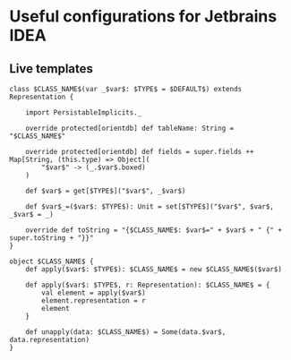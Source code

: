 Useful configurations for Jetbrains IDEA
========================================

Live templates
--------------

    class $CLASS_NAME$(var _$var$: $TYPE$ = $DEFAULT$) extends Representation {

        import PersistableImplicits._

        override protected[orientdb] def tableName: String = "$CLASS_NAME$"

        override protected[orientdb] def fields = super.fields ++ Map[String, (this.type) => Object](
            "$var$" -> (_.$var$.boxed)
        )

        def $var$ = get[$TYPE$]("$var$", _$var$)

        def $var$_=($var$: $TYPE$): Unit = set[$TYPE$]("$var$", $var$, _$var$ = _)

        override def toString = "{$CLASS_NAME$: $var$=" + $var$ + " {" + super.toString + "}}"
    }

    object $CLASS_NAME$ {
        def apply($var$: $TYPE$): $CLASS_NAME$ = new $CLASS_NAME$($var$)

        def apply($var$: $TYPE$, r: Representation): $CLASS_NAME$ = {
            val element = apply($var$)
            element.representation = r
            element
        }

        def unapply(data: $CLASS_NAME$) = Some(data.$var$, data.representation)
    }
